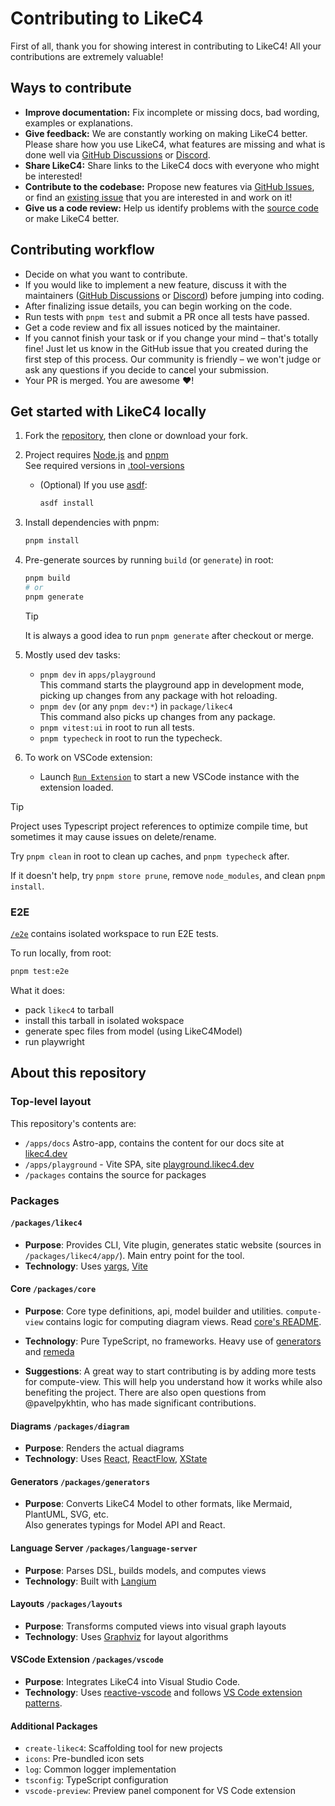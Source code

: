 # Contributing to LikeC4

First of all, thank you for showing interest in contributing to LikeC4! All your contributions are extremely valuable!

## Ways to contribute

- **Improve documentation:** Fix incomplete or missing docs, bad wording, examples or explanations.
- **Give feedback:** We are constantly working on making LikeC4 better. Please share how you use LikeC4, what features are missing and what is done well via [GitHub Discussions](https://github.com/likec4/likec4/discussions/new) or [Discord](https://discord.gg/86ZSpjKAdA).
- **Share LikeC4:** Share links to the LikeC4 docs with everyone who might be interested!
- **Contribute to the codebase:** Propose new features via [GitHub Issues](https://github.com/likec4/likec4/issues/new), or find an [existing issue](https://github.com/likec4/likec4/issues/) that you are interested in and work on it!
- **Give us a code review:** Help us identify problems with the [source code](https://github.com/likec4/likec4/tree/main/packages) or make LikeC4 better.

## Contributing workflow

- Decide on what you want to contribute.
- If you would like to implement a new feature, discuss it with the maintainers ([GitHub Discussions](https://github.com/likec4/likec4/discussions/new) or [Discord](https://discord.gg/86ZSpjKAdA)) before jumping into coding.
- After finalizing issue details, you can begin working on the code.
- Run tests with `pnpm test` and submit a PR once all tests have passed.
- Get a code review and fix all issues noticed by the maintainer.
- If you cannot finish your task or if you change your mind – that's totally fine! Just let us know in the GitHub issue that you created during the first step of this process. Our community is friendly – we won't judge or ask any questions if you decide to cancel your submission.
- Your PR is merged. You are awesome ❤️!

## Get started with LikeC4 locally

1. Fork the [repository](https://github.com/likec4/likec4), then clone or download your fork.

2. Project requires [Node.js](https://nodejs.org/) and [pnpm](https://pnpm.io/)\
   See required versions in [.tool-versions](./.tool-versions)

   - (Optional) If you use [asdf](https://asdf-vm.com/):

     ```sh
     asdf install
     ```

3. Install dependencies with pnpm:
   ```sh
   pnpm install
   ```

4. Pre-generate sources by running `build` (or `generate`) in root:
   ```sh
   pnpm build
   # or
   pnpm generate
   ```

   > [!TIP]
   > It is always a good idea to run `pnpm generate` after checkout or merge.

5. Mostly used dev tasks:
   - `pnpm dev` in `apps/playground`\
     This command starts the playground app in development mode, picking up changes from any package with hot reloading.
   - `pnpm dev` (or any `pnpm dev:*`) in `package/likec4`\
     This command also picks up changes from any package.
   - `pnpm vitest:ui` in root to run all tests.
   - `pnpm typecheck` in root to run the typecheck.

6. To work on VSCode extension:
   - Launch [`Run Extension`](https://github.com/likec4/likec4/blob/c88cfdb3856aff4b28c5f72da7ded8caf8c47c62/.vscode/launch.json#L18) to start a new VSCode instance with the extension loaded.

> [!TIP]
> Project uses Typescript project references to optimize compile time, but sometimes it may cause issues on delete/rename.
>
> Try `pnpm clean` in root to clean up caches, and `pnpm typecheck` after.
>
> If it doesn't help, try `pnpm store prune`, remove `node_modules`, and clean `pnpm install`.

### E2E

[`/e2e`](./e2e) contains isolated workspace to run E2E tests.

To run locally, from root:

```sh
pnpm test:e2e
```

What it does:

- pack `likec4` to tarball
- install this tarball in isolated wokspace
- generate spec files from model (using LikeC4Model)
- run playwright

## About this repository

### Top-level layout

This repository's contents are:

- `/apps/docs` Astro-app, contains the content for our docs site at [likec4.dev](https://likec4.dev)
- `/apps/playground` - Vite SPA, site [playground.likec4.dev](https://playground.likec4.dev)
- `/packages` contains the source for packages

### Packages

#### `/packages/likec4`

- **Purpose**: Provides CLI, Vite plugin, generates static website (sources in `/packages/likec4/app/`). Main entry point for the tool.
- **Technology**: Uses [yargs](https://yargs.js.org/), [Vite](https://vite.dev/)

#### Core `/packages/core`

- **Purpose**: Core type definitions, api, model builder and utilities. `compute-view` contains logic for computing diagram views.
  Read [core's README](./packages/core/README.md).
- **Technology**: Pure TypeScript, no frameworks. Heavy use of [generators](https://developer.mozilla.org/en-US/docs/Web/JavaScript/Reference/Global_Objects/Generator) and [remeda](https://remedajs.com/)

- **Suggestions**: A great way to start contributing is by adding more tests for compute-view. This will help you understand how it works while also benefiting the project. There are also open questions from @pavelpykhtin, who has made significant contributions.

#### Diagrams `/packages/diagram`

- **Purpose**: Renders the actual diagrams
- **Technology**: Uses [React](https://react.dev/), [ReactFlow](https://reactflow.dev/), [XState](https://xstate.js.org/)

#### Generators `/packages/generators`

- **Purpose**: Converts LikeC4 Model to other formats, like Mermaid, PlantUML, SVG, etc.\
  Also generates typings for Model API and React.

#### Language Server `/packages/language-server`

- **Purpose**: Parses DSL, builds models, and computes views
- **Technology**: Built with [Langium](https://langium.org/)

#### Layouts `/packages/layouts`

- **Purpose**: Transforms computed views into visual graph layouts
- **Technology**: Uses [Graphviz](https://graphviz.org/) for layout algorithms

#### VSCode Extension `/packages/vscode`

- **Purpose**: Integrates LikeC4 into Visual Studio Code.
- **Technology**: Uses [reactive-vscode](https://github.com/KermanX/reactive-vscode) and follows [VS Code extension patterns](https://vscode-docs.readthedocs.io/en/stable/extensions/patterns-and-principles/).

#### Additional Packages

- `create-likec4`: Scaffolding tool for new projects
- `icons`: Pre-bundled icon sets
- `log`: Common logger implementation
- `tsconfig`: TypeScript configuration
- `vscode-preview`: Preview panel component for VS Code extension
